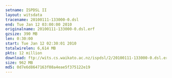 ```yaml
---
setname: ISPDSL II
layout: witsdata
tracename: 20100111-133000-0.dsl
end: Tue Jan 12 03:00:00 2010
originalname: 20100111-133000-0.dsl.erf
gzsize: 390 MB
len: 0:30:00
start: Tue Jan 12 02:30:01 2010
totalwirelen: 6,614 MB
pkts: 12 million
download: ftp://wits.cs.waikato.ac.nz/ispdsl/2/20100111-133000-0.dsl.erf.gz
size: 962 MB
md5: 0d7e6d8647163f08a4eae5f375122e19
---
```

